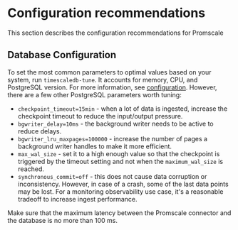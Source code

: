# Configuration recommendations
This section describes the configuration recommendations for Promscale

## Database Configuration

To set the most common parameters to optimal values based on your system, run
`timescaledb-tune`. It accounts for memory, CPU, and PostgreSQL version. For
more information, see [configuration][timescale-tune-configuration]. However,
there are a few other PostgreSQL parameters worth tuning:

* `checkpoint_timeout=15min` - when a lot of data is ingested, increase the
  checkpoint timeout to reduce the input/output pressure.
* `bgwriter_delay=10ms` - the background writer needs to be active to reduce
  delays.
* `bgwriter_lru_maxpages=100000` - increase the number of pages a background
  writer handles to make it more efficient.
* `max_wal_size` - set it to a high enough value so that the checkpoint is triggered
  by the timeout setting and not when the `maximum_wal_size` is reached.
* `synchronous_commit=off` - this does not cause data corruption or
  inconsistency. However, in case of a crash, some of the last data points may be
  lost. For a monitoring observability use case, it's a reasonable tradeoff to
  increase ingest performance. 

<highlight type="important"> 
Make sure that the maximum latency between the
Promscale connector and the database is no more than 100&nbsp;ms. 
</highlight>


[timescale-tune-configuration]: https://docs.timescale.com/timescaledb/latest/how-to-guides/configuration/timescaledb-tune/#timescaledb-tuning-tool